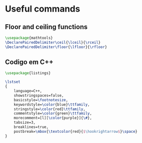 # Useful commands

## Floor and ceiling functions
```latex
\usepackage{mathtools}
\DeclarePairedDelimiter\ceil{\lceil}{\rceil}
\DeclarePairedDelimiter\floor{\lfloor}{\rfloor}
```
## Codigo em C++
```latex
\usepackage{listings}

\lstset
{
    language=C++,
    showstringspaces=false,
    basicstyle=\footnotesize,
    keywordstyle=\color{blue}\ttfamily,
    stringstyle=\color{red}\ttfamily,
    commentstyle=\color{green}\ttfamily,
    morecomment=[l][\color{purple}]{\#},
    tabsize=3,
    breaklines=true,
    postbreak=\mbox{\textcolor{red}{$\hookrightarrow$}\space}
}

```
##
```latex
```
##
```latex
```
##
```latex
```
##
```latex
```
##
```latex
```
##
```latex
```
